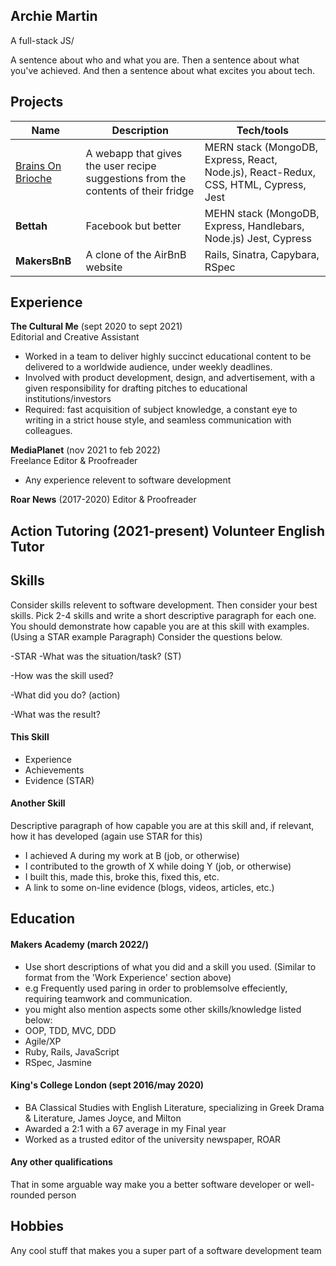 ## Archie Martin

A full-stack JS/

A sentence about who and what you are. Then a sentence about what you've achieved. And then a sentence about what excites you about tech.

## Projects

| Name                         | Description       | Tech/tools        |
| ---------------------------- | ----------------- | ----------------- |
| [Brains On Brioche](https://github.com/Farzan-I/brains-on-brioche)     | A webapp that gives the user recipe suggestions from the contents of their fridge | MERN stack (MongoDB, Express, React, Node.js), React-Redux, CSS, HTML, Cypress, Jest |
|**Bettah** | Facebook but better | MEHN stack (MongoDB, Express, Handlebars, Node.js) Jest, Cypress |
|**MakersBnB** | A clone of the AirBnB website | Rails, Sinatra, Capybara, RSpec |

## Experience

**The Cultural Me** (sept 2020 to sept 2021)  
Editorial and Creative Assistant
- Worked in a team to deliver highly succinct educational content to be delivered to a worldwide audience, under weekly deadlines.
- Involved with product development, design, and advertisement, with a given responsibility for drafting pitches to educational institutions/investors
- Required: fast acquisition of subject knowledge, a constant eye to writing in a strict house style, and seamless communication with colleagues.

**MediaPlanet** (nov 2021 to feb 2022)  
Freelance Editor & Proofreader
- Any experience relevent to software development

**Roar News** (2017-2020)
Editor & Proofreader

**Action Tutoring** (2021-present)
Volunteer English Tutor
-

## Skills

Consider skills relevent to software development. Then consider your best skills. Pick 2-4 skills and write a short descriptive paragraph for each one. You should demonstrate how capable you are at this skill with examples.
(Using a STAR example Paragraph) Consider the questions below.

-STAR
-What was the situation/task? (ST)

-How was the skill used?

-What did you do? (action)

-What was the result?


#### This Skill

- Experience
- Achievements
- Evidence (STAR)

#### Another Skill

Descriptive paragraph of how capable you are at this skill and, if relevant, how it has developed (again use STAR for this)

- I achieved A during my work at B (job, or otherwise)
- I contributed to the growth of X while doing Y (job, or otherwise)
- I built this, made this, broke this, fixed this, etc.
- A link to some on-line evidence (blogs, videos, articles, etc.)

## Education

#### Makers Academy (march 2022/)
- Use short descriptions of what you did and a skill you used. (Similar to format from the 'Work Experience' section above)
- e.g Frequently used paring in order to problemsolve effeciently, requiring teamwork and communication.
- you might also mention aspects some other skills/knowledge listed below: 
- OOP, TDD, MVC, DDD
- Agile/XP
- Ruby, Rails, JavaScript
- RSpec, Jasmine

#### King's College London (sept 2016/may 2020)

- BA Classical Studies with English Literature, specializing in Greek Drama & Literature, James Joyce, and Milton
- Awarded a 2:1 with a 67 average in my Final year
- Worked as a trusted editor of the university newspaper, ROAR

#### Any other qualifications

That in some arguable way make you a better software developer or well-rounded person

## Hobbies

Any cool stuff that makes you a super part of a software development team
